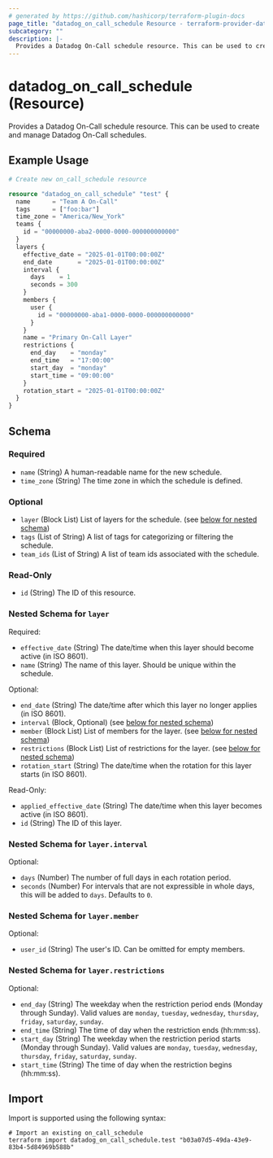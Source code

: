 ```yaml
---
# generated by https://github.com/hashicorp/terraform-plugin-docs
page_title: "datadog_on_call_schedule Resource - terraform-provider-datadog"
subcategory: ""
description: |-
  Provides a Datadog On-Call schedule resource. This can be used to create and manage Datadog On-Call schedules.
---
```


# datadog_on_call_schedule (Resource)

Provides a Datadog On-Call schedule resource. This can be used to create and manage Datadog On-Call schedules.

## Example Usage

```terraform
# Create new on_call_schedule resource

resource "datadog_on_call_schedule" "test" {
  name      = "Team A On-Call"
  tags      = ["foo:bar"]
  time_zone = "America/New_York"
  teams {
    id = "00000000-aba2-0000-0000-000000000000"
  }
  layers {
    effective_date = "2025-01-01T00:00:00Z"
    end_date       = "2025-01-01T00:00:00Z"
    interval {
      days    = 1
      seconds = 300
    }
    members {
      user {
        id = "00000000-aba1-0000-0000-000000000000"
      }
    }
    name = "Primary On-Call Layer"
    restrictions {
      end_day    = "monday"
      end_time   = "17:00:00"
      start_day  = "monday"
      start_time = "09:00:00"
    }
    rotation_start = "2025-01-01T00:00:00Z"
  }
}
```

<!-- schema generated by tfplugindocs -->
## Schema

### Required

- `name` (String) A human-readable name for the new schedule.
- `time_zone` (String) The time zone in which the schedule is defined.

### Optional

- `layer` (Block List) List of layers for the schedule. (see [below for nested schema](#nestedblock--layer))
- `tags` (List of String) A list of tags for categorizing or filtering the schedule.
- `team_ids` (List of String) A list of team ids associated with the schedule.

### Read-Only

- `id` (String) The ID of this resource.

<a id="nestedblock--layer"></a>
### Nested Schema for `layer`

Required:

- `effective_date` (String) The date/time when this layer should become active (in ISO 8601).
- `name` (String) The name of this layer. Should be unique within the schedule.

Optional:

- `end_date` (String) The date/time after which this layer no longer applies (in ISO 8601).
- `interval` (Block, Optional) (see [below for nested schema](#nestedblock--layer--interval))
- `member` (Block List) List of members for the layer. (see [below for nested schema](#nestedblock--layer--member))
- `restrictions` (Block List) List of restrictions for the layer. (see [below for nested schema](#nestedblock--layer--restrictions))
- `rotation_start` (String) The date/time when the rotation for this layer starts (in ISO 8601).

Read-Only:

- `applied_effective_date` (String) The date/time when this layer becomes active (in ISO 8601).
- `id` (String) The ID of this layer.

<a id="nestedblock--layer--interval"></a>
### Nested Schema for `layer.interval`

Optional:

- `days` (Number) The number of full days in each rotation period.
- `seconds` (Number) For intervals that are not expressible in whole days, this will be added to `days`. Defaults to `0`.


<a id="nestedblock--layer--member"></a>
### Nested Schema for `layer.member`

Optional:

- `user_id` (String) The user's ID. Can be omitted for empty members.


<a id="nestedblock--layer--restrictions"></a>
### Nested Schema for `layer.restrictions`

Optional:

- `end_day` (String) The weekday when the restriction period ends (Monday through Sunday). Valid values are `monday`, `tuesday`, `wednesday`, `thursday`, `friday`, `saturday`, `sunday`.
- `end_time` (String) The time of day when the restriction ends (hh:mm:ss).
- `start_day` (String) The weekday when the restriction period starts (Monday through Sunday). Valid values are `monday`, `tuesday`, `wednesday`, `thursday`, `friday`, `saturday`, `sunday`.
- `start_time` (String) The time of day when the restriction begins (hh:mm:ss).

## Import

Import is supported using the following syntax:

```shell
# Import an existing on_call_schedule
terraform import datadog_on_call_schedule.test "b03a07d5-49da-43e9-83b4-5d84969b588b"
```
